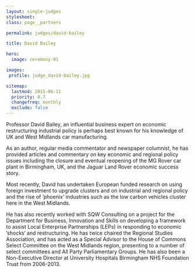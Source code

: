 ```yaml
---
layout: single-judges
stylesheet:
class: page__partners

permalink: judges/david-bailey

title: David Bailey

hero:
  image: ceremony-01

images:
 profile: judge_david-bailey.jpg

sitemap:
  lastmod: 2015-06-11
  priority: 0.7
  changefreq: monthly
  exclude: false
---
```


Professor David Bailey, an influential business expert on economic restructuring industrial policy is perhaps best known for his knowledge of UK and West Midlands car manufacturing.

As an author, regular media commentator and newspaper columnist, he has provided articles and commentary on key economic and regional policy issues including the closure and eventual reopening of the MG Rover car plant in Birmingham, UK, and the Jaguar Land Rover economic success story.

Most recently, David has undertaken European funded research on using foreign investment to upgrade clusters and on industrial and regional policy and the rise of &rsquo;phoenix&lsquo; industries such as the low carbon vehicles cluster here in the West Midlands.

He has also recently worked with SQW Consulting on a project for the Department for Business, Innovation and Skills on developing a framework to assist Local Enterprise Partnerships (LEPs) in responding to economic &rsquo;shocks&lsquo; and restructuring. He has twice chaired the Regional Studies Association, and has acted as a Special Advisor to the House of Commons Select Committee on the West Midlands region, presenting to a number of select committees and All Party Parliamentary Groups. He has also been a Non-Executive Director at University Hospitals Birmingham NHS Foundation Trust from 2006-2013.
